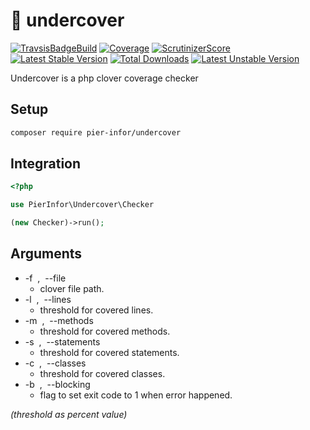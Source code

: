 # :elephant: undercover

[![TravsisBadgeBuild](https://travis-ci.com/pierre-fromager/undercover.svg?branch=master)](https://travis-ci.com/pierre-fromager/undercover)
[![Coverage](https://scrutinizer-ci.com/g/pierre-fromager/undercover/badges/coverage.png?b=master)](https://scrutinizer-ci.com/g/pierre-fromager/undercover/)
[![ScrutinizerScore](https://scrutinizer-ci.com/g/pierre-fromager/undercover/badges/quality-score.png?b=master)](https://scrutinizer-ci.com/g/pierre-fromager/undercover/)
[![Latest Stable Version](https://poser.pugx.org/pier-infor/undercover/v/stable)](https://packagist.org/packages/pier-infor/undercover)
[![Total Downloads](https://poser.pugx.org/pier-infor/undercover/downloads)](https://packagist.org/packages/pier-infor/undercover)
[![Latest Unstable Version](https://poser.pugx.org/pier-infor/undercover/v/unstable)](https://packagist.org/packages/pier-infor/undercover)

Undercover is a php clover coverage checker

## Setup

``` bash
composer require pier-infor/undercover
```

## Integration

``` php
<?php

use PierInfor\Undercover\Checker

(new Checker)->run();
```

## Arguments

* -f &nbsp;,&nbsp; --file
  * clover file path. 
* -l &nbsp;,&nbsp; --lines
  * threshold for covered lines. 
* -m &nbsp;,&nbsp; --methods
  * threshold for covered methods. 
* -s &nbsp;,&nbsp; --statements
  * threshold for covered statements. 
* -c &nbsp;,&nbsp; --classes
  * threshold for covered classes. 
* -b &nbsp;,&nbsp; --blocking
  * flag to set exit code to 1 when error happened.

*(threshold as percent value)*
